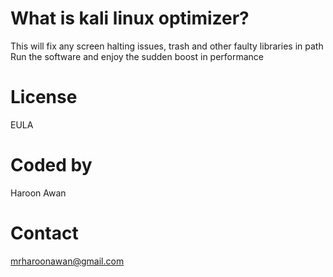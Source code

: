 # What is kali linux optimizer?
This will fix any screen halting issues, trash and other faulty libraries in path
Run the software and enjoy the sudden boost in performance

# License
EULA

# Coded by
Haroon Awan

# Contact
mrharoonawan@gmail.com

